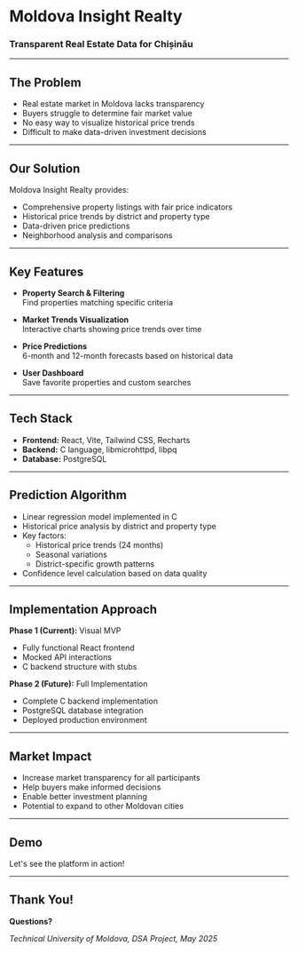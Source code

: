 # Moldova Insight Realty
### Transparent Real Estate Data for Chișinău

---

## The Problem

* Real estate market in Moldova lacks transparency
* Buyers struggle to determine fair market value
* No easy way to visualize historical price trends
* Difficult to make data-driven investment decisions

---

## Our Solution

Moldova Insight Realty provides:

* Comprehensive property listings with fair price indicators
* Historical price trends by district and property type
* Data-driven price predictions
* Neighborhood analysis and comparisons

---

## Key Features

* **Property Search & Filtering**  
  Find properties matching specific criteria

* **Market Trends Visualization**  
  Interactive charts showing price trends over time

* **Price Predictions**  
  6-month and 12-month forecasts based on historical data

* **User Dashboard**  
  Save favorite properties and custom searches

---

## Tech Stack

* **Frontend:** React, Vite, Tailwind CSS, Recharts
* **Backend:** C language, libmicrohttpd, libpq
* **Database:** PostgreSQL

---

## Prediction Algorithm

* Linear regression model implemented in C
* Historical price analysis by district and property type
* Key factors:
  * Historical price trends (24 months)
  * Seasonal variations
  * District-specific growth patterns
* Confidence level calculation based on data quality

---

## Implementation Approach

**Phase 1 (Current):** Visual MVP
* Fully functional React frontend
* Mocked API interactions
* C backend structure with stubs

**Phase 2 (Future):** Full Implementation
* Complete C backend implementation
* PostgreSQL database integration
* Deployed production environment

---

## Market Impact

* Increase market transparency for all participants
* Help buyers make informed decisions
* Enable better investment planning
* Potential to expand to other Moldovan cities

---

## Demo

Let's see the platform in action!

---

## Thank You!

**Questions?**

*Technical University of Moldova, DSA Project, May 2025*
